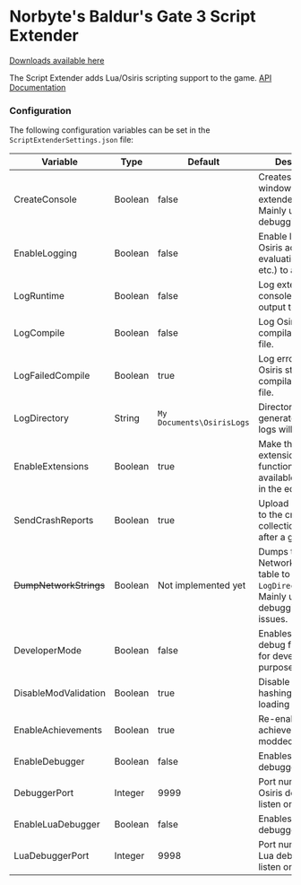 # Norbyte's Baldur's Gate 3 Script Extender

[Downloads available here](https://github.com/Norbyte/bg3se/releases)

The Script Extender adds Lua/Osiris scripting support to the game.
[API Documentation](https://github.com/Norbyte/bg3se/blob/master/Docs/API.md)

### Configuration

The following configuration variables can be set in the `ScriptExtenderSettings.json` file:

| Variable | Type | Default | Description |
|--|--|--|--|
| CreateConsole | Boolean | false | Creates a console window that logs extender internals. Mainly useful for debugging. |
| EnableLogging | Boolean | false | Enable logging of Osiris activity (rule evaluation, queries, etc.) to a log file. |
| LogRuntime | Boolean | false | Log extender console and script output to a log file. |
| LogCompile | Boolean | false | Log Osiris story compilation to a log file. |
| LogFailedCompile | Boolean | true | Log errors during Osiris story compilation to a log file. |
| LogDirectory | String | `My Documents\OsirisLogs` | Directory where the generated Osiris logs will be stored. |
| EnableExtensions | Boolean | true | Make the Osiris extension functionality available ingame or in the editor. |
| SendCrashReports | Boolean | true | Upload minidumps to the crash report collection server after a game crash. |
| ~~DumpNetworkStrings~~ | Boolean | Not implemented yet | Dumps the NetworkFixedString table to `LogDirectory`. Mainly useful for debugging desync issues. |
| DeveloperMode | Boolean | false | Enables various debug functionality for development purposes. |
| DisableModValidation | Boolean | true | Disable module hashing when loading modules. |
| EnableAchievements | Boolean | true | Re-enable achievements for modded games. |
| EnableDebugger | Boolean | false | Enables the Osiris debugger interface |
| DebuggerPort | Integer | 9999 | Port number the Osiris debugger will listen on |
| EnableLuaDebugger | Boolean | false | Enables the Lua debugger interface |
| LuaDebuggerPort | Integer | 9998 | Port number the Lua debugger will listen on  |
